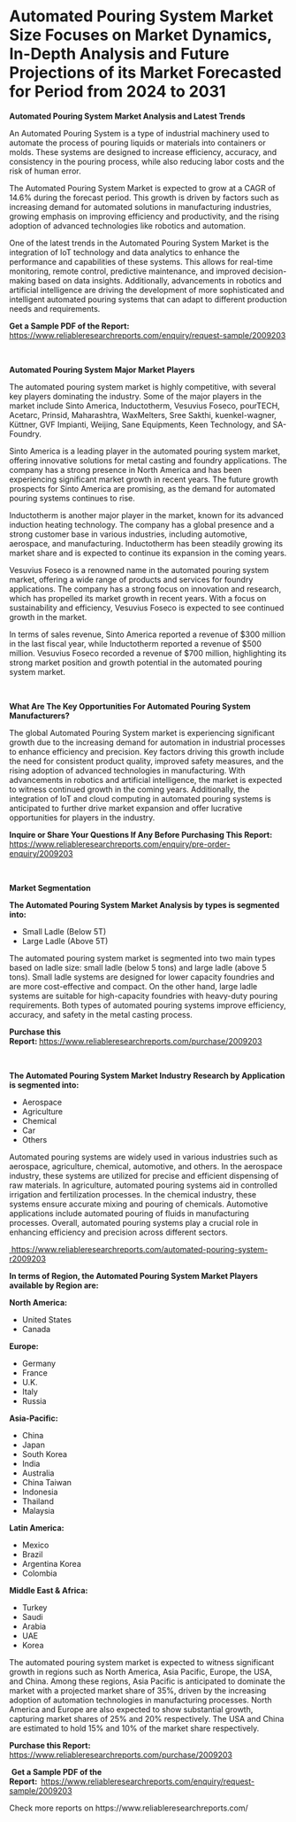 <p><h1>Automated Pouring System Market Size Focuses on Market Dynamics, In-Depth Analysis and Future Projections of its Market Forecasted for Period from 2024 to 2031</h1></p><p><strong>Automated Pouring System Market Analysis and Latest Trends</strong></p>
<p><p>An Automated Pouring System is a type of industrial machinery used to automate the process of pouring liquids or materials into containers or molds. These systems are designed to increase efficiency, accuracy, and consistency in the pouring process, while also reducing labor costs and the risk of human error.</p><p>The Automated Pouring System Market is expected to grow at a CAGR of 14.6% during the forecast period. This growth is driven by factors such as increasing demand for automated solutions in manufacturing industries, growing emphasis on improving efficiency and productivity, and the rising adoption of advanced technologies like robotics and automation.</p><p>One of the latest trends in the Automated Pouring System Market is the integration of IoT technology and data analytics to enhance the performance and capabilities of these systems. This allows for real-time monitoring, remote control, predictive maintenance, and improved decision-making based on data insights. Additionally, advancements in robotics and artificial intelligence are driving the development of more sophisticated and intelligent automated pouring systems that can adapt to different production needs and requirements.</p></p>
<p><strong>Get a Sample PDF of the Report:&nbsp;</strong> <a href="https://www.reliableresearchreports.com/enquiry/request-sample/2009203">https://www.reliableresearchreports.com/enquiry/request-sample/2009203</a></p>
<p>&nbsp;</p>
<p><strong>Automated Pouring System Major Market Players</strong></p>
<p><p>The automated pouring system market is highly competitive, with several key players dominating the industry. Some of the major players in the market include Sinto America, Inductotherm, Vesuvius Foseco, pourTECH, Acetarc, Prinsid, Maharashtra, WaxMelters, Sree Sakthi, kuenkel-wagner, Küttner, GVF Impianti, Weijing, Sane Equipments, Keen Technology, and SA-Foundry.</p><p>Sinto America is a leading player in the automated pouring system market, offering innovative solutions for metal casting and foundry applications. The company has a strong presence in North America and has been experiencing significant market growth in recent years. The future growth prospects for Sinto America are promising, as the demand for automated pouring systems continues to rise.</p><p>Inductotherm is another major player in the market, known for its advanced induction heating technology. The company has a global presence and a strong customer base in various industries, including automotive, aerospace, and manufacturing. Inductotherm has been steadily growing its market share and is expected to continue its expansion in the coming years.</p><p>Vesuvius Foseco is a renowned name in the automated pouring system market, offering a wide range of products and services for foundry applications. The company has a strong focus on innovation and research, which has propelled its market growth in recent years. With a focus on sustainability and efficiency, Vesuvius Foseco is expected to see continued growth in the market.</p><p>In terms of sales revenue, Sinto America reported a revenue of $300 million in the last fiscal year, while Inductotherm reported a revenue of $500 million. Vesuvius Foseco recorded a revenue of $700 million, highlighting its strong market position and growth potential in the automated pouring system market.</p></p>
<p>&nbsp;</p>
<p><strong>What Are The Key Opportunities For Automated Pouring System Manufacturers?</strong></p>
<p><p>The global Automated Pouring System market is experiencing significant growth due to the increasing demand for automation in industrial processes to enhance efficiency and precision. Key factors driving this growth include the need for consistent product quality, improved safety measures, and the rising adoption of advanced technologies in manufacturing. With advancements in robotics and artificial intelligence, the market is expected to witness continued growth in the coming years. Additionally, the integration of IoT and cloud computing in automated pouring systems is anticipated to further drive market expansion and offer lucrative opportunities for players in the industry.</p></p>
<p><strong>Inquire or Share Your Questions If Any Before Purchasing This Report:</strong> <a href="https://www.reliableresearchreports.com/enquiry/pre-order-enquiry/2009203">https://www.reliableresearchreports.com/enquiry/pre-order-enquiry/2009203</a></p>
<p>&nbsp;</p>
<p><strong>Market Segmentation</strong></p>
<p><strong>The Automated Pouring System Market Analysis by types is segmented into:</strong></p>
<p><ul><li>Small Ladle (Below 5T)</li><li>Large Ladle (Above 5T)</li></ul></p>
<p><p>The automated pouring system market is segmented into two main types based on ladle size: small ladle (below 5 tons) and large ladle (above 5 tons). Small ladle systems are designed for lower capacity foundries and are more cost-effective and compact. On the other hand, large ladle systems are suitable for high-capacity foundries with heavy-duty pouring requirements. Both types of automated pouring systems improve efficiency, accuracy, and safety in the metal casting process.</p></p>
<p><strong>Purchase this Report:&nbsp;</strong><a href="https://www.reliableresearchreports.com/purchase/2009203">https://www.reliableresearchreports.com/purchase/2009203</a></p>
<p>&nbsp;</p>
<p><strong>The Automated Pouring System Market Industry Research by Application is segmented into:</strong></p>
<p><ul><li>Aerospace</li><li>Agriculture</li><li>Chemical</li><li>Car</li><li>Others</li></ul></p>
<p><p>Automated pouring systems are widely used in various industries such as aerospace, agriculture, chemical, automotive, and others. In the aerospace industry, these systems are utilized for precise and efficient dispensing of raw materials. In agriculture, automated pouring systems aid in controlled irrigation and fertilization processes. In the chemical industry, these systems ensure accurate mixing and pouring of chemicals. Automotive applications include automated pouring of fluids in manufacturing processes. Overall, automated pouring systems play a crucial role in enhancing efficiency and precision across different sectors.</p></p>
<p><a href="https://www.reliableresearchreports.com/automated-pouring-system-r2009203">&nbsp;https://www.reliableresearchreports.com/automated-pouring-system-r2009203</a></p>
<p><strong>In terms of Region, the Automated Pouring System Market Players available by Region are:</strong></p>
<p>
    <p> <strong> North America: </strong>
        <ul>
            <li>United States</li>
            <li>Canada</li>
        </ul>
        </p> 
    <p> <strong> Europe: </strong>
        <ul>
            <li>Germany</li>
            <li>France</li>
            <li>U.K.</li>
            <li>Italy</li>
            <li>Russia</li>
        </ul>
        </p> 
    <p> <strong> Asia-Pacific: </strong>
        <ul>
            <li>China</li>
            <li>Japan</li>
            <li>South Korea</li>
            <li>India</li>
            <li>Australia</li>
            <li>China Taiwan</li>
            <li>Indonesia</li>
            <li>Thailand</li>
            <li>Malaysia</li>
        </ul>
        </p> 
    <p> <strong> Latin America: </strong>
        <ul>
            <li>Mexico</li>
            <li>Brazil</li>
            <li>Argentina Korea</li>
            <li>Colombia</li>
        </ul>
        </p> 
    <p> <strong> Middle East & Africa: </strong>
        <ul>
            <li>Turkey</li>
            <li>Saudi</li>
            <li>Arabia</li>
            <li>UAE</li>
            <li>Korea</li>
        </ul>
    </p>
    </p>
<p><p>The automated pouring system market is expected to witness significant growth in regions such as North America, Asia Pacific, Europe, the USA, and China. Among these regions, Asia Pacific is anticipated to dominate the market with a projected market share of 35%, driven by the increasing adoption of automation technologies in manufacturing processes. North America and Europe are also expected to show substantial growth, capturing market shares of 25% and 20% respectively. The USA and China are estimated to hold 15% and 10% of the market share respectively.</p></p>
<p><strong>Purchase this Report: </strong><a href="https://www.reliableresearchreports.com/purchase/2009203">https://www.reliableresearchreports.com/purchase/2009203</a></p>
<p>&nbsp;<strong>Get a Sample PDF of the Report:&nbsp;&nbsp;</strong><a href="https://www.reliableresearchreports.com/enquiry/request-sample/2009203">https://www.reliableresearchreports.com/enquiry/request-sample/2009203</a></p>
<p><strong></strong></p>
<p>Check more reports on https://www.reliableresearchreports.com/</p>